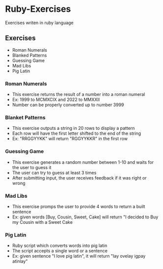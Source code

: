 # Ruby-Exercises
Exercises writen in ruby language

## Exercises
- Roman Numerals
- Blanked Patterns
- Guessing Game
- Mad Libs
- Pig Latin

### Roman Numerals
- This exercise returns the result of a number into a roman numeral
- Ex: 1999 to MCMXCIX and 2022 to MMXXII
- Number can be properly converted up to number 3999

### Blanket Patterns
- This exercise outputs a string in 20 rows to display a pattern
- Each row will have the first letter shifted to the end of the string
- Ex: "RRGGYYKK" will return "RGGYYKKR" in the first row

### Guessing Game
- This exercise generates a random number between 1-10 and waits for the user to guess it 
- The user can try to guess at least 3 times
- After submitting input, the user receives feedback if it was right or wrong

### Mad Libs
- This exercise promps the user to provide 4 words to return a built sentence
- Ex: given words [Buy, Cousin, Sweet, Cake] will return "I decided to Buy my Cousin with a Sweet Cake

### Pig Latin
- Ruby script which converts words into pig latin
- The script accepts a single word or a sentence
- Ex: given sentence "I love pig latin", it will return "Iay ovelay igpay atinlay"
